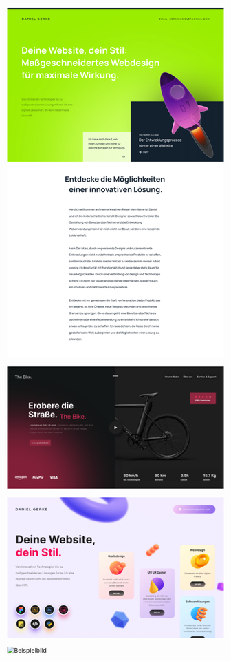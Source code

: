 ![Beispielbild](https://github.com/daniel-pixit/portfolio/blob/main/gitfolio-1-1.png)
<br><br>
![Beispielbild](https://github.com/daniel-pixit/portfolio/blob/main/shop1.png)
<br><br>
![Beispielbild](https://github.com/daniel-pixit/portfolio/blob/main/portfolio2.png)
<br><br>
![Beispielbild](https://github.com/daniel-pixit/portfolio/blob/main/Fitness-1.png)
